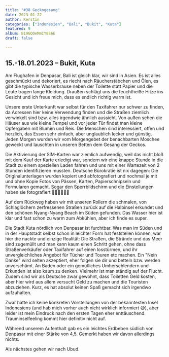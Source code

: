 ```yaml
---
title: "#38 Geckogesang"
date: 2023-01-22
author: Kerstin
categories: ["Indonesien", "Bali", "Bukit", "Kuta"]
featured: 9
album: B19GQOeMmIY8S6E
draft: false

---
```


## 15.-18.01.2023 – Bukit, Kuta

Am Flughafen in Denpasar, Bali ist gleich klar, wir sind in Asien. Es ist alles geschmückt und dekoriert, es riecht nach Räucherstäbchen und Ölen, es gibt die typische Wasserbrause neben der Toilette statt Papier und die Leute tragen lange Kleidung. Draußen schlägt uns die feuchtheiße Hitze ins Gesicht und ich freue mich, dass es endlich richtig warm ist.

Unsere erste Unterkunft war selbst für den Taxifahrer nur schwer zu finden, da Adressen hier keine Verwendung finden und die Straßen ziemlich verwinkelt sind bzw. alles irgendwie ähnlich aussieht. Von außen sehen die Häuser aus wie kleine Tempel und vor jeder Tür findet man kleine Opfergaben mit Blumen und Reis. Die Menschen sind interessiert, offen und herzlich, das Essen sehr einfach, aber unglaublich lecker und günstig. Jeden Morgen wurden wir vom Morgengebet der benachbarten Moschee geweckt und lauschten in unseren Betten dem Gesang der Geckos.

Die Aktivierung der SIM-Karten war ziemlich aufwendig, weil das nicht bloß mit dem Kauf der Karte erledigt war, sondern wir eine knappe Stunde in die Stadt zu einem speziellen Laden fahren und uns mit einer Wartezeit von 2 Stunden identifizieren mussten. Deutsche Bürokratie ist nix dagegen: Die Originalunterlagen wurden kopiert und abfotografiert und nochmal je mit und ohne Kopie Fotos von Pässen, Karten, Papierschnipseln und Formularen gemacht. Sogar den Sperrbildschirm und die Einstellungen haben sie fotografiert 🤷🏻‍♀️🤦🏻‍♀️ 

Auf dem Rückweg haben wir mit unseren Rollern die schmalen, von Schlaglöchern zerfressenen Straßen zurück auf die Halbinsel erkundet und den schönen Nyang-Nyang Beach im Süden gefunden. Das Wasser hier ist klar und fast schon zu warm zum Abkühlen, aber ich finde es super. 

Die Stadt Kuta nördlich von Denpasar ist furchtbar. Was man im Süden und in der Hauptstadt selbst schon in leichter Form hat feststellen können, war hier die nackte und einzige Realität: 
Die Straßen, die Strände und das Meer sind zugemüllt und man kann kaum einen Schritt gehen, ohne dass Straßenverkäufer oder Taxifahrer auf einen losstürmen, und ihr unvergleichliches Angebot für Tücher und Touren etc machen. Ein "Nein Danke" wird selten akzeptiert, eher folgen sie dir und betteln bzw. werden unverschämt. An Baden oder ein gemütliches Umherschlendern und Erkunden ist also kaum zu denken. Vielmehr ist man ständig auf der Flucht. Zudem sind wir als Deutsche zwar gewohnt, dass Toiletten Geld kosten, aber hier wird aus allem versucht Geld zu machen und die Touristen abzuziehen. Kurz, es hat absolut keinen Spaß gemacht sich irgendwo aufzuhalten. 

Zwar hatte ich keine konkreten Vorstellungen von der bekanntesten Insel Indonesiens (und hab mich vorher auch nicht wirklich informiert 😅), aber leider ist mein Eindruck nach den ersten Tagen eher enttäuschend. Trauminselfeeling kommt hier definitiv nicht auf.

Während unserem Aufenthalt gab es ein leichtes Erdbeben südlich von Denpasar mit einer Stärke von 4,5. Gemerkt haben wir davon allerdings nichts.

Als nächstes gehen wir nach Ubud.
